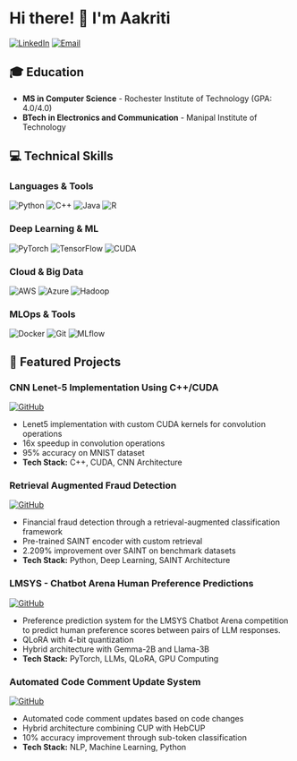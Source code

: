# Hi there! 👋 I'm Aakriti

[![LinkedIn](https://img.shields.io/badge/LinkedIn-0077B5?style=for-the-badge&logo=linkedin&logoColor=white)]([https://www.linkedin.com/in/aakriti-572257b6/])
[![Email](https://img.shields.io/badge/Email-D14836?style=for-the-badge&logo=gmail&logoColor=white)](mailto:al1745@g.rit.edu)

## 🎓 Education
- **MS in Computer Science** - Rochester Institute of Technology (GPA: 4.0/4.0)
- **BTech in Electronics and Communication** - Manipal Institute of Technology

## 💻 Technical Skills

### Languages & Tools
![Python](https://img.shields.io/badge/Python-3776AB?style=for-the-badge&logo=python&logoColor=white)
![C++](https://img.shields.io/badge/C++-00599C?style=for-the-badge&logo=c%2B%2B&logoColor=white)
![Java](https://img.shields.io/badge/Java-ED8B00?style=for-the-badge&logo=openjdk&logoColor=white)
![R](https://img.shields.io/badge/R-276DC3?style=for-the-badge&logo=r&logoColor=white)

### Deep Learning & ML
![PyTorch](https://img.shields.io/badge/PyTorch-EE4C2C?style=for-the-badge&logo=pytorch&logoColor=white)
![TensorFlow](https://img.shields.io/badge/TensorFlow-FF6F00?style=for-the-badge&logo=tensorflow&logoColor=white)
![CUDA](https://img.shields.io/badge/CUDA-76B900?style=for-the-badge&logo=nvidia&logoColor=white)

### Cloud & Big Data
![AWS](https://img.shields.io/badge/AWS-232F3E?style=for-the-badge&logo=amazon-aws&logoColor=white)
![Azure](https://img.shields.io/badge/Azure-0089D6?style=for-the-badge&logo=microsoft-azure&logoColor=white)
![Hadoop](https://img.shields.io/badge/Hadoop-66CCFF?style=for-the-badge&logo=apache&logoColor=black)

### MLOps & Tools
![Docker](https://img.shields.io/badge/Docker-2496ED?style=for-the-badge&logo=docker&logoColor=white)
![Git](https://img.shields.io/badge/Git-F05032?style=for-the-badge&logo=git&logoColor=white)
![MLflow](https://img.shields.io/badge/MLflow-0194E2?style=for-the-badge&logo=mlflow&logoColor=white)

## 🚀 Featured Projects

### CNN Lenet-5 Implementation Using C++/CUDA
[![GitHub](https://img.shields.io/badge/GitHub-View_Project-100000?style=for-the-badge&logo=github&logoColor=white)](https://github.com/aakritipp/Lenet5)
- Lenet5 implementation with custom CUDA kernels for convolution operations
- 16x speedup in convolution operations
- 95% accuracy on MNIST dataset
- **Tech Stack:** C++, CUDA, CNN Architecture

### Retrieval Augmented Fraud Detection
[![GitHub](https://img.shields.io/badge/GitHub-View_Project-100000?style=for-the-badge&logo=github&logoColor=white)](https://github.com/aakritipp/Retrieval-Augmented-Fraud-Detection)
- Financial fraud detection through a retrieval-augmented classification framework
- Pre-trained SAINT encoder with custom retrieval
- 2.209% improvement over SAINT on benchmark datasets
- **Tech Stack:** Python, Deep Learning, SAINT Architecture

### LMSYS - Chatbot Arena Human Preference Predictions
[![GitHub](https://img.shields.io/badge/GitHub-View_Project-100000?style=for-the-badge&logo=github&logoColor=white)](https://github.com/aakritipp/LMSYS---Chatbot-Arena-Human-Preference-Predictions)
- Preference prediction system for the LMSYS Chatbot Arena competition to predict human preference scores between pairs of LLM responses.
- QLoRA with 4-bit quantization
- Hybrid architecture with Gemma-2B and Llama-3B
- **Tech Stack:** PyTorch, LLMs, QLoRA, GPU Computing

### Automated Code Comment Update System
[![GitHub](https://img.shields.io/badge/GitHub-View_Project-100000?style=for-the-badge&logo=github&logoColor=white)](https://github.com/aakritipp/CUP-HebCUP-combined-Approach)
- Automated code comment updates based on code changes
- Hybrid architecture combining CUP with HebCUP
- 10% accuracy improvement through sub-token classification
- **Tech Stack:** NLP, Machine Learning, Python

